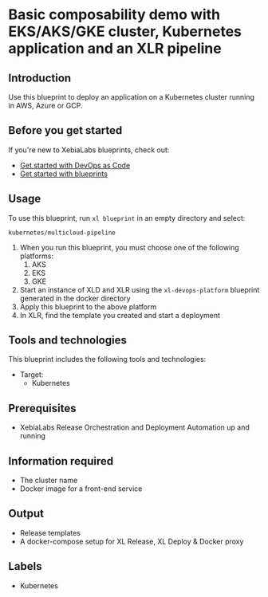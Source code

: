 # Basic composability demo with EKS/AKS/GKE cluster, Kubernetes application and an XLR pipeline

## Introduction

Use this blueprint to deploy an application on a Kubernetes cluster running in AWS, Azure or GCP.

## Before you get started

If you're new to XebiaLabs blueprints, check out:

* [Get started with DevOps as Code](https://docs.xebialabs.com/xl-release/concept/get-started-with-devops-as-code.html)
* [Get started with blueprints](https://docs.xebialabs.com/xl-release/concept/get-started-with-blueprints.html)

## Usage

To use this blueprint, run `xl blueprint` in an empty directory and select:

```plain
kubernetes/multicloud-pipeline
```

1. When you run this blueprint, you must choose one of the following platforms:
   1. AKS
   2. EKS
   3. GKE
2. Start an instance of XLD and XLR using the `xl-devops-platform` blueprint generated in the docker directory
3. Apply this blueprint to the above platform
4. In XLR, find the template you created and start a deployment

## Tools and technologies

This blueprint includes the following tools and technologies:

* Target:
  * Kubernetes

## Prerequisites

* XebiaLabs Release Orchestration and Deployment Automation up and running

## Information required

* The cluster name
* Docker image for a front-end service

## Output

* Release templates
* A docker-compose setup for XL Release, XL Deploy & Docker proxy

## Labels

* Kubernetes


